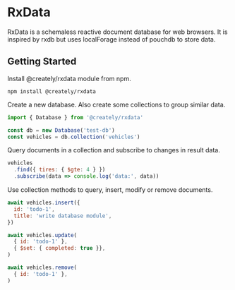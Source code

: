 # RxData

RxData is a schemaless reactive document database for web browsers. It is inspired by rxdb but uses localForage instead of pouchdb to store data.

## Getting Started

Install @creately/rxdata module from npm.

```shell
npm install @creately/rxdata
```

Create a new database. Also create some collections to group similar data.

```js
import { Database } from '@creately/rxdata'

const db = new Database('test-db')
const vehicles = db.collection('vehicles')

```

Query documents in a collection and subscribe to changes in result data.

```js
vehicles
  .find({ tires: { $gte: 4 } })
  .subscribe(data => console.log('data:', data))
```

Use collection methods to query, insert, modify or remove documents.

```js
await vehicles.insert({
  id: 'todo-1',
  title: 'write database module',
})

await vehicles.update(
  { id: 'todo-1' },
  { $set: { completed: true }},
)

await vehicles.remove(
  { id: 'todo-1' },
)
```
